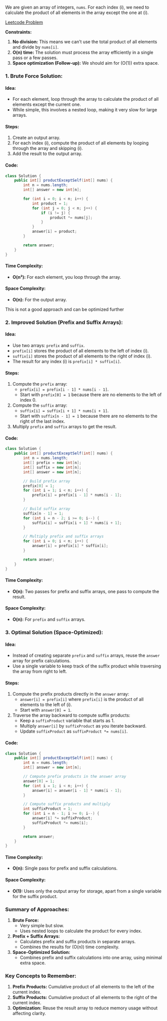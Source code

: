 We are given an array of integers, `nums`. For each index \(i\), we need to calculate the product of all elements in the array except the one at \(i\).

[Leetcode Problem](https://leetcode.com/problems/product-of-array-except-self/description/)

**Constraints:**
1. **No division:** This means we can’t use the total product of all elements and divide by `nums[i]`.
2. **O(n) time:** The solution must process the array efficiently in a single pass or a few passes.
3. **Space optimization (Follow-up):** We should aim for \(O(1)\) extra space.


### 1. Brute Force Solution:
#### Idea:
- For each element, loop through the array to calculate the product of all elements except the current one.
- While simple, this involves a nested loop, making it very slow for large arrays.

#### Steps:
1. Create an output array.
2. For each index \(i\), compute the product of all elements by looping through the array and skipping \(i\).
3. Add the result to the output array.

#### Code:
```java
class Solution {
    public int[] productExceptSelf(int[] nums) {
        int n = nums.length;
        int[] answer = new int[n];

        for (int i = 0; i < n; i++) {
            int product = 1;
            for (int j = 0; j < n; j++) {
                if (i != j) {
                    product *= nums[j];
                }
            }
            answer[i] = product;
        }

        return answer;
    }
}
```

#### Time Complexity:
- **O(n²):** For each element, you loop through the array.

#### Space Complexity:
- **O(n):** For the output array.

This is not a good approach and can be optimized further


### 2. Improved Solution (Prefix and Suffix Arrays):
#### Idea:
- Use two arrays: `prefix` and `suffix`.
- `prefix[i]` stores the product of all elements to the left of index \(i\).
- `suffix[i]` stores the product of all elements to the right of index \(i\).
- The result for any index \(i\) is `prefix[i] * suffix[i]`.

#### Steps:
1. Compute the `prefix` array:
   - `prefix[i] = prefix[i - 1] * nums[i - 1]`.
   - Start with `prefix[0] = 1` because there are no elements to the left of index 0.
2. Compute the `suffix` array:
   - `suffix[i] = suffix[i + 1] * nums[i + 1]`.
   - Start with `suffix[n - 1] = 1` because there are no elements to the right of the last index.
3. Multiply `prefix` and `suffix` arrays to get the result.

#### Code:
```java
class Solution {
    public int[] productExceptSelf(int[] nums) {
        int n = nums.length;
        int[] prefix = new int[n];
        int[] suffix = new int[n];
        int[] answer = new int[n];

        // Build prefix array
        prefix[0] = 1;
        for (int i = 1; i < n; i++) {
            prefix[i] = prefix[i - 1] * nums[i - 1];
        }

        // Build suffix array
        suffix[n - 1] = 1;
        for (int i = n - 2; i >= 0; i--) {
            suffix[i] = suffix[i + 1] * nums[i + 1];
        }

        // Multiply prefix and suffix arrays
        for (int i = 0; i < n; i++) {
            answer[i] = prefix[i] * suffix[i];
        }

        return answer;
    }
}
```

#### Time Complexity:
- **O(n):** Two passes for prefix and suffix arrays, one pass to compute the result.

#### Space Complexity:
- **O(n):** For `prefix` and `suffix` arrays.


### 3. Optimal Solution (Space-Optimized):
#### Idea:
- Instead of creating separate `prefix` and `suffix` arrays, reuse the `answer` array for prefix calculations.
- Use a single variable to keep track of the suffix product while traversing the array from right to left.

#### Steps:
1. Compute the prefix products directly in the `answer` array:
   - `answer[i] = prefix[i]` where `prefix[i]` is the product of all elements to the left of \(i\).
   - Start with `answer[0] = 1`.
2. Traverse the array backward to compute suffix products:
   - Keep a `suffixProduct` variable that starts as 1.
   - Multiply `answer[i]` by `suffixProduct` as you iterate backward.
   - Update `suffixProduct` as `suffixProduct *= nums[i]`.

#### Code:
```java
class Solution {
    public int[] productExceptSelf(int[] nums) {
        int n = nums.length;
        int[] answer = new int[n];

        // Compute prefix products in the answer array
        answer[0] = 1;
        for (int i = 1; i < n; i++) {
            answer[i] = answer[i - 1] * nums[i - 1];
        }

        // Compute suffix products and multiply
        int suffixProduct = 1;
        for (int i = n - 1; i >= 0; i--) {
            answer[i] *= suffixProduct;
            suffixProduct *= nums[i];
        }

        return answer;
    }
}
```

#### Time Complexity:
- **O(n):** Single pass for prefix and suffix calculations.

#### Space Complexity:
- **O(1):** Uses only the output array for storage, apart from a single variable for the suffix product.


### Summary of Approaches:
1. **Brute Force:**
   - Very simple but slow.
   - Uses nested loops to calculate the product for every index.
2. **Prefix + Suffix Arrays:**
   - Calculates prefix and suffix products in separate arrays.
   - Combines the results for \(O(n)\) time complexity.
3. **Space-Optimized Solution:**
   - Combines prefix and suffix calculations into one array, using minimal extra space.



### Key Concepts to Remember:
1. **Prefix Products:** Cumulative product of all elements to the left of the current index.
2. **Suffix Products:** Cumulative product of all elements to the right of the current index.
3. **Optimization:** Reuse the result array to reduce memory usage without affecting clarity.